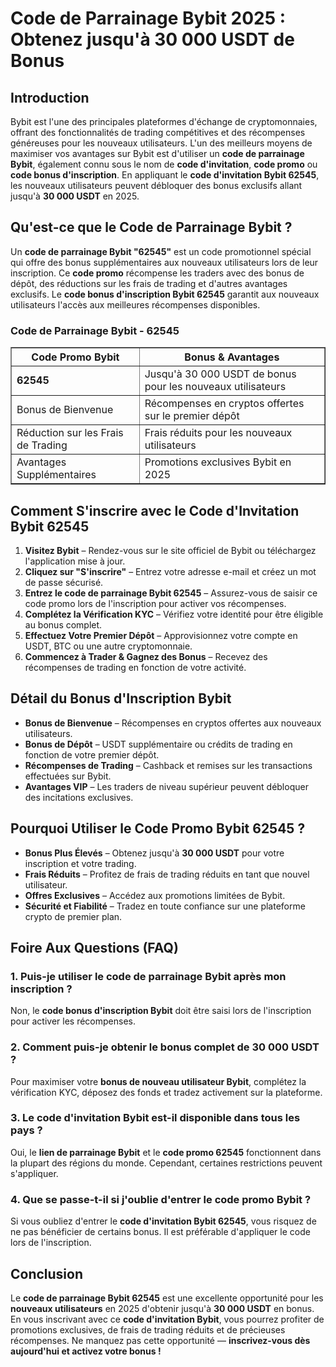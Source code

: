<h1>Code de Parrainage Bybit 2025 : Obtenez jusqu'à 30 000 USDT de Bonus</h1>

<h2>Introduction</h2>
<p>Bybit est l'une des principales plateformes d'échange de cryptomonnaies, offrant des fonctionnalités de trading compétitives et des récompenses généreuses pour les nouveaux utilisateurs. L'un des meilleurs moyens de maximiser vos avantages sur Bybit est d'utiliser un <strong>code de parrainage Bybit</strong>, également connu sous le nom de <strong>code d'invitation</strong>, <strong>code promo</strong> ou <strong>code bonus d'inscription</strong>. En appliquant le <strong>code d'invitation Bybit 62545</strong>, les nouveaux utilisateurs peuvent débloquer des bonus exclusifs allant jusqu'à <strong>30 000 USDT</strong> en 2025.</p>

<h2>Qu'est-ce que le Code de Parrainage Bybit ?</h2>
<p>Un <strong>code de parrainage Bybit "62545"</strong> est un code promotionnel spécial qui offre des bonus supplémentaires aux nouveaux utilisateurs lors de leur inscription. Ce <strong>code promo</strong> récompense les traders avec des bonus de dépôt, des réductions sur les frais de trading et d'autres avantages exclusifs. Le <strong>code bonus d'inscription Bybit 62545</strong> garantit aux nouveaux utilisateurs l'accès aux meilleures récompenses disponibles.</p>

<h3>Code de Parrainage Bybit - 62545</h3>
<table border="1">
        <tr>
            <th>Code Promo Bybit</th>
            <th>Bonus & Avantages</th>
        </tr>
        <tr>
            <td><strong>62545</strong></td>
            <td>Jusqu'à 30 000 USDT de bonus pour les nouveaux utilisateurs</td>
        </tr>
        <tr>
            <td>Bonus de Bienvenue</td>
            <td>Récompenses en cryptos offertes sur le premier dépôt</td>
        </tr>
        <tr>
            <td>Réduction sur les Frais de Trading</td>
            <td>Frais réduits pour les nouveaux utilisateurs</td>
        </tr>
        <tr>
            <td>Avantages Supplémentaires</td>
            <td>Promotions exclusives Bybit en 2025</td>
        </tr>
</table>

<h2>Comment S'inscrire avec le Code d'Invitation Bybit 62545</h2>
<ol>
    <li><strong>Visitez Bybit</strong> – Rendez-vous sur le site officiel de Bybit ou téléchargez l'application mise à jour.</li>
    <li><strong>Cliquez sur "S'inscrire"</strong> – Entrez votre adresse e-mail et créez un mot de passe sécurisé.</li>
    <li><strong>Entrez le code de parrainage Bybit 62545</strong> – Assurez-vous de saisir ce code promo lors de l'inscription pour activer vos récompenses.</li>
    <li><strong>Complétez la Vérification KYC</strong> – Vérifiez votre identité pour être éligible au bonus complet.</li>
    <li><strong>Effectuez Votre Premier Dépôt</strong> – Approvisionnez votre compte en USDT, BTC ou une autre cryptomonnaie.</li>
    <li><strong>Commencez à Trader & Gagnez des Bonus</strong> – Recevez des récompenses de trading en fonction de votre activité.</li>
</ol>

<h2>Détail du Bonus d'Inscription Bybit</h2>
<ul>
    <li><strong>Bonus de Bienvenue</strong> – Récompenses en cryptos offertes aux nouveaux utilisateurs.</li>
    <li><strong>Bonus de Dépôt</strong> – USDT supplémentaire ou crédits de trading en fonction de votre premier dépôt.</li>
    <li><strong>Récompenses de Trading</strong> – Cashback et remises sur les transactions effectuées sur Bybit.</li>
    <li><strong>Avantages VIP</strong> – Les traders de niveau supérieur peuvent débloquer des incitations exclusives.</li>
</ul>

<h2>Pourquoi Utiliser le Code Promo Bybit 62545 ?</h2>
<ul>
    <li><strong>Bonus Plus Élevés</strong> – Obtenez jusqu'à <strong>30 000 USDT</strong> pour votre inscription et votre trading.</li>
    <li><strong>Frais Réduits</strong> – Profitez de frais de trading réduits en tant que nouvel utilisateur.</li>
    <li><strong>Offres Exclusives</strong> – Accédez aux promotions limitées de Bybit.</li>
    <li><strong>Sécurité et Fiabilité</strong> – Tradez en toute confiance sur une plateforme crypto de premier plan.</li>
</ul>

<h2>Foire Aux Questions (FAQ)</h2>
<h3>1. Puis-je utiliser le code de parrainage Bybit après mon inscription ?</h3>
<p>Non, le <strong>code bonus d'inscription Bybit</strong> doit être saisi lors de l'inscription pour activer les récompenses.</p>

<h3>2. Comment puis-je obtenir le bonus complet de 30 000 USDT ?</h3>
<p>Pour maximiser votre <strong>bonus de nouveau utilisateur Bybit</strong>, complétez la vérification KYC, déposez des fonds et tradez activement sur la plateforme.</p>

<h3>3. Le code d'invitation Bybit est-il disponible dans tous les pays ?</h3>
<p>Oui, le <strong>lien de parrainage Bybit</strong> et le <strong>code promo 62545</strong> fonctionnent dans la plupart des régions du monde. Cependant, certaines restrictions peuvent s'appliquer.</p>

<h3>4. Que se passe-t-il si j'oublie d'entrer le code promo Bybit ?</h3>
<p>Si vous oubliez d'entrer le <strong>code d'invitation Bybit 62545</strong>, vous risquez de ne pas bénéficier de certains bonus. Il est préférable d'appliquer le code lors de l'inscription.</p>

<h2>Conclusion</h2>
<p>Le <strong>code de parrainage Bybit 62545</strong> est une excellente opportunité pour les <strong>nouveaux utilisateurs</strong> en 2025 d'obtenir jusqu'à <strong>30 000 USDT</strong> en bonus. En vous inscrivant avec ce <strong>code d'invitation Bybit</strong>, vous pourrez profiter de promotions exclusives, de frais de trading réduits et de précieuses récompenses. Ne manquez pas cette opportunité — <strong>inscrivez-vous dès aujourd'hui et activez votre bonus !</strong></p>
</body>
</html>
